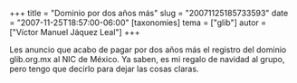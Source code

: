 +++
title = "Dominio por dos años más"
slug = "20071125185733593"
date = "2007-11-25T18:57:00-06:00"
[taxonomies]
tema = ["glib"]
autor = ["Víctor Manuel Jáquez Leal"]
+++

Les anuncio que acabo de pagar por dos años más el registro del dominio
glib.org.mx al NIC de México. Ya saben, es mi regalo de navidad al
grupo, pero tengo que decirlo para dejar las cosas claras.
